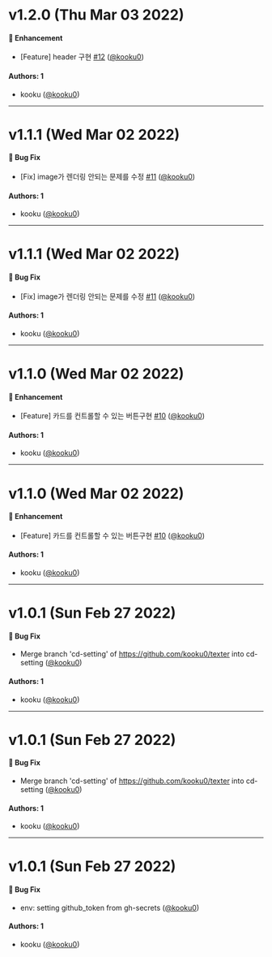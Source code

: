 # v1.2.0 (Thu Mar 03 2022)

#### 🚀 Enhancement

- [Feature] header 구현 [#12](https://github.com/kooku0/texter/pull/12) ([@kooku0](https://github.com/kooku0))

#### Authors: 1

- kooku ([@kooku0](https://github.com/kooku0))

---

# v1.1.1 (Wed Mar 02 2022)

#### 🐛 Bug Fix

- [Fix] image가 렌더링 안되는 문제를 수정 [#11](https://github.com/kooku0/texter/pull/11) ([@kooku0](https://github.com/kooku0))

#### Authors: 1

- kooku ([@kooku0](https://github.com/kooku0))

---

# v1.1.1 (Wed Mar 02 2022)

#### 🐛 Bug Fix

- [Fix] image가 렌더링 안되는 문제를 수정 [#11](https://github.com/kooku0/texter/pull/11) ([@kooku0](https://github.com/kooku0))

#### Authors: 1

- kooku ([@kooku0](https://github.com/kooku0))

---

# v1.1.0 (Wed Mar 02 2022)

#### 🚀 Enhancement

- [Feature] 카드를 컨트롤할 수 있는 버튼구현 [#10](https://github.com/kooku0/texter/pull/10) ([@kooku0](https://github.com/kooku0))

#### Authors: 1

- kooku ([@kooku0](https://github.com/kooku0))

---

# v1.1.0 (Wed Mar 02 2022)

#### 🚀 Enhancement

- [Feature] 카드를 컨트롤할 수 있는 버튼구현 [#10](https://github.com/kooku0/texter/pull/10) ([@kooku0](https://github.com/kooku0))

#### Authors: 1

- kooku ([@kooku0](https://github.com/kooku0))

---

# v1.0.1 (Sun Feb 27 2022)

#### 🐛 Bug Fix

- Merge branch 'cd-setting' of https://github.com/kooku0/texter into cd-setting ([@kooku0](https://github.com/kooku0))

#### Authors: 1

- kooku ([@kooku0](https://github.com/kooku0))

---

# v1.0.1 (Sun Feb 27 2022)

#### 🐛 Bug Fix

- Merge branch 'cd-setting' of https://github.com/kooku0/texter into cd-setting ([@kooku0](https://github.com/kooku0))

#### Authors: 1

- kooku ([@kooku0](https://github.com/kooku0))

---

# v1.0.1 (Sun Feb 27 2022)

#### 🐛 Bug Fix

- env: setting github_token from gh-secrets ([@kooku0](https://github.com/kooku0))

#### Authors: 1

- kooku ([@kooku0](https://github.com/kooku0))
